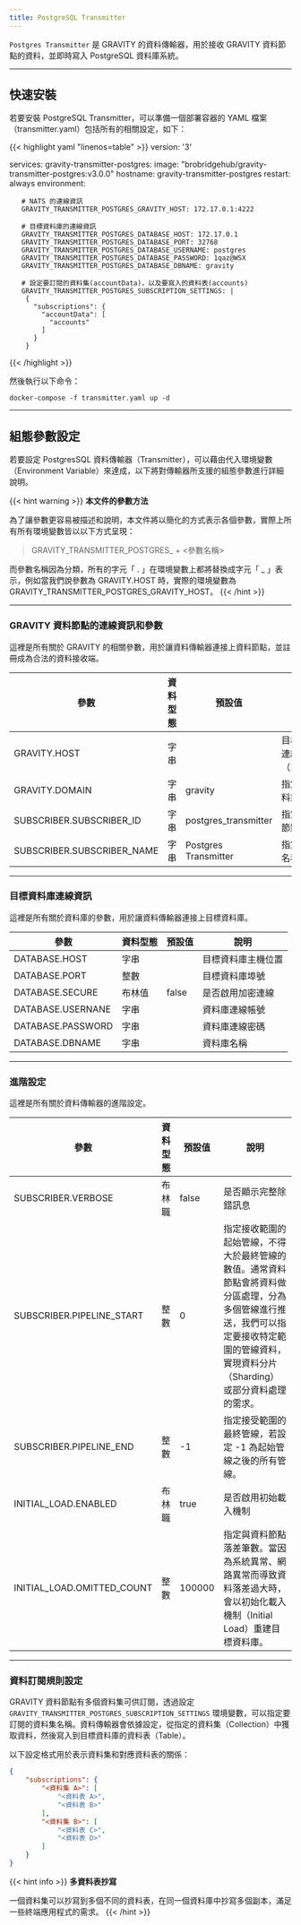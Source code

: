 ```yaml
---
title: PostgreSQL Transmitter
---
```


`Postgres Transmitter` 是 GRAVITY 的資料傳輸器，用於接收 GRAVITY 資料節點的資料，並即時寫入 PostgreSQL 資料庫系統。

---

## 快速安裝

若要安裝 PostgreSQL Transmitter，可以準備一個部署容器的 YAML 檔案（transmitter.yaml）包括所有的相關設定，如下：

{{< highlight yaml "linenos=table" >}}
version: '3'

services:
   gravity-transmitter-postgres:
     image: "brobridgehub/gravity-transmitter-postgres:v3.0.0"
     hostname: gravity-transmitter-postgres
     restart: always
     environment:

       # NATS 的連線資訊
       GRAVITY_TRANSMITTER_POSTGRES_GRAVITY_HOST: 172.17.0.1:4222

       # 目標資料庫的連線資訊
       GRAVITY_TRANSMITTER_POSTGRES_DATABASE_HOST: 172.17.0.1
       GRAVITY_TRANSMITTER_POSTGRES_DATABASE_PORT: 32768
       GRAVITY_TRANSMITTER_POSTGRES_DATABASE_USERNAME: postgres
       GRAVITY_TRANSMITTER_POSTGRES_DATABASE_PASSWORD: 1qaz@WSX
       GRAVITY_TRANSMITTER_POSTGRES_DATABASE_DBNAME: gravity

       # 設定要訂閱的資料集(accountData)，以及要寫入的資料表(accounts)
       GRAVITY_TRANSMITTER_POSTGRES_SUBSCRIPTION_SETTINGS: |  
        {
          "subscriptions": {
            "accountData": [
              "accounts"
            ]
          }
        }
{{< /highlight >}}

然後執行以下命令：

```shell
docker-compose -f transmitter.yaml up -d
```

---

## 組態參數設定

若要設定 PostgresSQL 資料傳輸器（Transmitter），可以藉由代入環境變數（Environment Variable）來達成，以下將對傳輸器所支援的組態參數進行詳細說明。

{{< hint warning >}}
**本文件的參數方法**

為了讓參數更容易被描述和說明，本文件將以簡化的方式表示各個參數，實際上所有所有環境變數皆以以下方式呈現：

> GRAVITY_TRANSMITTER_POSTGRES_ + <參數名稱>

而參數名稱因為分類，所有的字元「 . 」在環境變數上都將替換成字元「 _ 」表示，例如當我們說參數為 GRAVITY.HOST 時，實際的環境變數為 GRAVITY_TRANSMITTER_POSTGRES_GRAVITY_HOST。
{{< /hint >}}

---

### GRAVITY 資料節點的連線資訊和參數

這裡是所有關於 GRAVITY 的相關參數，用於讓資料傳輸器連接上資料節點，並註冊成為合法的資料接收端。

參數						| 資料型態	| 預設值				| 說明
---							| ---		| ---					| ---
GRAVITY.HOST				| 字串		|						| 目標 GRAVITY 之完整連線資訊（172.17.0.1:4222）
GRAVITY.DOMAIN				| 字串		| gravity				| 指定目標 GRAVITY 資料節點之 Domain
SUBSCRIBER.SUBSCRIBER_ID	| 字串		| postgres_transmitter	| 指定資料傳輸器在資料節點上的唯一識別 ID
SUBSCRIBER.SUBSCRIBER_NAME	| 字串		| Postgres Transmitter	| 指定資料傳輸器的顯示名稱

---

### 目標資料庫連線資訊

這裡是所有關於資料庫的參數，用於讓資料傳輸器連接上目標資料庫。

參數				| 資料型態	| 預設值	| 說明
---					| ---		| ---		| ---
DATABASE.HOST		| 字串		|			| 目標資料庫主機位置
DATABASE.PORT		| 整數		|			| 目標資料庫埠號
DATABASE.SECURE		| 布林值	| false		| 是否啟用加密連線
DATABASE.USERNANE	| 字串		|			| 資料庫連線帳號
DATABASE.PASSWORD	| 字串		|			| 資料庫連線密碼
DATABASE.DBNAME		| 字串		|			| 資料庫名稱

---

### 進階設定

這裡是所有關於資料傳輸器的進階設定。

參數							| 資料型態		| 預設值		| 說明
---								| ---			| ---			| ---
SUBSCRIBER.VERBOSE				| 布林職		| false			| 是否顯示完整除錯訊息
SUBSCRIBER.PIPELINE_START		| 整數			| 0				| 指定接收範圍的起始管線，不得大於最終管線的數值。通常資料節點會將資料做分區處理，分為多個管線進行推送，我們可以指定要接收特定範圍的管線資料，實現資料分片（Sharding）或部分資料處理的需求。
SUBSCRIBER.PIPELINE_END			| 整數			| -1			| 指定接受範圍的最終管線，若設定 -1 為起始管線之後的所有管線。
INITIAL_LOAD.ENABLED			| 布林職		| true			| 是否啟用初始載入機制
INITIAL_LOAD.OMITTED_COUNT		| 整數			| 100000		| 指定與資料節點落差筆數。當因為系統異常、網路異常而導致資料落差過大時，會以初始化載入機制（Initial Load）重建目標資料庫。

---

### 資料訂閱規則設定

GRAVITY 資料節點有多個資料集可供訂閱，透過設定 `GRAVITY_TRANSMITTER_POSTGRES_SUBSCRIPTION_SETTINGS` 環境變數，可以指定要訂閱的資料集名稱。資料傳輸器會依據設定，從指定的資料集（Collection）中獲取資料，然後寫入到目標資料庫的資料表（Table）。

以下設定格式用於表示資料集和對應資料表的關係：

```json
{
	"subscriptions": {
		"<資料集 A>": [
			"<資料表 A>",
			"<資料表 B>"
		],
		"<資料集 B>": [
			"<資料表 C>",
			"<資料表 D>"
		]
	}
}
```

{{< hint info >}}
**多資料表抄寫**

一個資料集可以抄寫到多個不同的資料表，在同一個資料庫中抄寫多個副本，滿足一些終端應用程式的需求。
{{< /hint >}}
